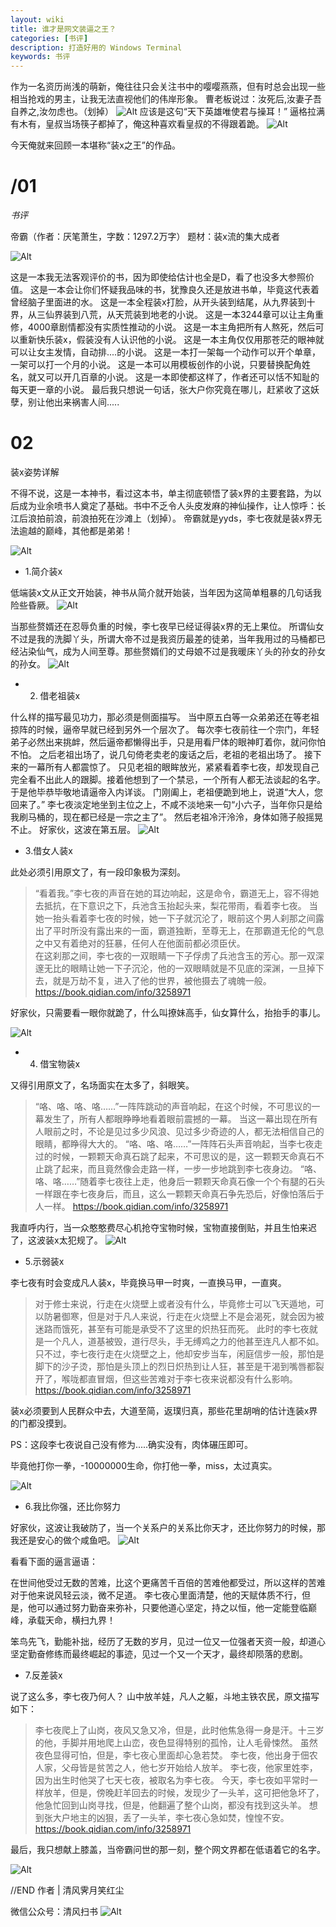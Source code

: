 ```yaml
---
layout: wiki
title: 谁才是网文装逼之王？
categories: [书评]
description: 打造好用的 Windows Terminal
keywords: 书评
---
```


作为一名资历尚浅的萌新，俺往往只会关注书中的嘤嘤燕燕，但有时总会出现一些相当抢戏的男主，让我无法直视他们的伟岸形象。
曹老板说过：汝死后,汝妻子吾自养之,汝勿虑也。（划掉）
![Alt](https://i.loli.net/2021/08/19/Fxu97Rci5TYS2rM.jpg)
应该是这句“天下英雄唯使君与操耳！”
逼格拉满有木有，皇叔当场筷子都掉了，俺这种喜欢看皇叔的不得跟着跪。
![Alt](https://i.loli.net/2021/08/19/C47Fj6VGaBW9tPK.jpg)

今天俺就来回顾一本堪称“装x之王”的作品。

# /01

*书评*

帝霸（作者：厌笔萧生，字数：1297.2万字）
题材：装x流的集大成者

![Alt](https://i.loli.net/2021/08/19/8KFcnkwiI36SDdl.jpg)

这是一本我无法客观评价的书，因为即使给估计也全是D，看了也没多大参照价值。
这是一本会让你们怀疑我品味的书，犹豫良久还是放进书单，毕竟这代表着曾经脑子里面进的水。
这是一本全程装x打脸，从开头装到结尾，从九界装到十界，从三仙界装到八荒，从天荒装到地老的小说。
这是一本3244章可以让主角重修，4000章剧情都没有实质性推动的小说。
这是一本主角把所有人熬死，然后可以重新快乐装x，假装没有人认识他的小说。
这是一本主角仅仅用那苍茫的眼神就可以让女主发情，自动排....的小说。
这是一本打一架每一个动作可以开个单章，一架可以打一个月的小说。
这是一本可以用模板创作的小说，只要替换配角姓名，就又可以开几百章的小说。
这是一本即使都这样了，作者还可以恬不知耻的每天更一章的小说。
最后我只想说一句话，张大户你究竟在哪儿，赶紧收了这妖孽，别让他出来祸害人间.....


# 02

装x姿势详解

不得不说，这是一本神书，看过这本书，单主彻底顿悟了装x界的主要套路，为以后成为业余喷书人奠定了基础。书中不乏令人头皮发麻的神仙操作，让人惊呼：长江后浪拍前浪，前浪拍死在沙滩上（划掉）。
帝霸就是yyds，李七夜就是装x界无法逾越的巅峰，其他都是弟弟！

![Alt](https://i.loli.net/2021/08/19/gb6RKaO2jxXMsDi.jpg)


* 1.简介装x


低端装x文从正文开始装，神书从简介就开始装，当年因为这简单粗暴的几句话我险些昏厥。
![Alt](https://i.loli.net/2021/08/19/tJmxVlHKeg8fcQ6.jpg)

当那些赘婿还在忍辱负重的时候，李七夜早已经证得装x界的无上果位。
所谓仙女不过是我的洗脚丫头，所谓大帝不过是我资历最差的徒弟，当年我用过的马桶都已经沾染仙气，成为人间至尊。那些赘婿们的丈母娘不过是我暖床丫头的孙女的孙女的孙女。
![Alt](https://i.loli.net/2021/08/19/E4ZbVcisJqx1O7w.jpg)


* 2. 借老祖装x


什么样的描写最见功力，那必须是侧面描写。
当中原五白等一众弟弟还在等老祖掠阵的时候，逼帝早就已经到另外一个层次了。
每次李七夜前往一个宗门，年轻弟子必然出来挑衅，然后逼帝都懒得出手，只是用看尸体的眼神盯着你，就问你怕不怕。
之后老祖出场了，说几句倚老卖老的废话之后，老祖的老祖出场了。
接下来的一幕所有人都震惊了。
只见老祖的眼眸放光，紧紧看着李七夜，却发现自己完全看不出此人的跟脚。接着他想到了一个禁忌，一个所有人都无法谈起的名字。于是他毕恭毕敬地请逼帝入内详谈。
门刚阖上，老祖便跪到地上，说道“大人，您回来了。”
李七夜淡定地坐到主位之上，不咸不淡地来一句“小六子，当年你只是给我刷马桶的，现在都已经是一宗之主了”。
然后老祖冷汗泠泠，身体如筛子般摇晃不止。
好家伙，这波在第五层。
![Alt](https://i.loli.net/2021/08/19/5tT2vcqemg7pFo8.jpg)

* 3.借女人装x

此处必须引用原文了，有一段印象极为深刻。

> “看着我。”李七夜的声音在她的耳边响起，这是命令，霸道无上，容不得她去抵抗，在下意识之下，兵池含玉抬起头来，梨花带雨，看着李七夜。    当她一抬头看着李七夜的时候，她一下子就沉沦了，眼前这个男人刹那之间露出了平时所没有露出来的一面，霸道独断，至尊无上，在那霸道无伦的气息之中又有着绝对的狂暴，任何人在他面前都必须臣伏。    
在这刹那之间，李七夜的一双眼睛一下子俘虏了兵池含玉的芳心。那一双深邃无比的眼睛让她一下子沉沦，他的一双眼睛就是不见底的深渊，一旦掉下去，就是万劫不复，进入了他的世界，被他摄去了魂魄一般。
https://book.qidian.com/info/3258971


好家伙，只需要看一眼你就跪了，什么叫撩妹高手，仙女算什么，抬抬手的事儿。

![Alt](https://i.loli.net/2021/08/19/CL8DbM9erpYNOvw.jpg)


* 4. 借宝物装x

又得引用原文了，名场面实在太多了，斜眼笑。

> “咯、咯、咯、咯……”一阵阵跳动的声音响起，在这个时候，不可思议的一幕发生了，所有人都眼睁睁地看着眼前震撼的一幕。
  当这一幕出现在所有人眼前之时，不论是见过多少风浪、见过多少奇迹的人，都无法相信自己的眼睛，都睁得大大的。
 “咯、咯、咯……”一阵阵石头声音响起，当李七夜走过的时候，一颗颗天命真石跳了起来，不可思议的是，这一颗颗天命真石不止跳了起来，而且竟然像会走路一样，一步一步地跳到李七夜身边。
“咯、咯、咯……”随着李七夜往上走，他身后一颗颗天命真石像一个个有腿的石头一样跟在李七夜身后，而且，这么一颗颗天命真石争先恐后，好像怕落后于人一样。
https://book.qidian.com/info/3258971

我直呼内行，当一众憨憨费尽心机抢夺宝物时候，宝物直接倒贴，并且生怕来迟了，这波装x太犯规了。
![Alt](https://i.loli.net/2021/08/19/fiwgNpFsQaO6SM1.jpg)

* 5.示弱装x

李七夜有时会变成凡人装x，毕竟换马甲一时爽，一直换马甲，一直爽。

> 对于修士来说，行走在火烧壁上或者没有什么，毕竟修士可以飞天遁地，可以防暑御寒，但是对于凡人来说，行走在火烧壁上不是会渴死，就会因为被迷路而饿死，甚至有可能是承受不了这里的炽热狂而死。 
此时的李七夜就是一个凡人，道基被毁，道行尽头，手无缚鸡之力的他甚至连凡人都不如。只不过，李七夜行走在火烧壁之上，他却安步当车，闲庭信步一般，那怕是脚下的沙子烫，那怕是头顶上的烈日炽热到让人狂，甚至是干渴到嘴唇都裂开了，喉咙都直冒烟，但这些苦难对于李七夜来说都没有什么影响。
https://book.qidian.com/info/3258971

装x必须要到人民群众中去，大道至简，返璞归真，那些花里胡哨的估计连装x界的门都没摸到。

PS：这段李七夜说自己没有修为.....确实没有，肉体碾压即可。

毕竟他打你一拳，-10000000生命，你打他一拳，miss，太过真实。

![Alt](https://i.loli.net/2021/08/19/hQXT61nPKBsJjDM.jpg)

* 6.我比你强，还比你努力

好家伙，这波让我破防了，当一个关系户的关系比你天才，还比你努力的时候，那我还是安心的做个咸鱼吧。
![Alt](https://i.loli.net/2021/08/19/Wdp8SD3lRVB2xuM.jpg)

看看下面的逼言逼语：

在世间他受过无数的苦难，比这个更痛苦千百倍的苦难他都受过，所以这样的苦难对于他来说风轻云淡，微不足道。
李七夜心里面清楚，他的天赋体质不行，但是，他可以通过努力勤奋来弥补，只要他道心坚定，持之以恒，他一定能登临巅峰，承载天命，横扫九界！

笨鸟先飞，勤能补拙，经历了无数的岁月，见过一位又一位强者天资一般，却道心坚定勤奋修练而最终崛起的事迹，见过一个又一个天才，最终却陨落的悲剧。

* 7.反差装x

说了这么多，李七夜乃何人？
山中放羊娃，凡人之躯，斗地主铁农民，原文描写如下：
>   李七夜爬上了山岗，夜风又急又冷，但是，此时他焦急得一身是汗。十三岁的他，手脚并用地爬上山峦，夜色显得特别的孤怜，让人毛骨悚然。
虽然夜色显得可怕，但是，李七夜心里面却心急若焚。
李七夜，他出身于佃农人家，父母皆是贫苦之人，他七岁开始给人放羊。
李七夜，他家里姓李，因为出生时他哭了七天七夜，被取名为李七夜。
今天，李七夜如平常时一样放羊，但是，傍晚赶羊回去的时候，发现少了一头羊，这可把他急坏了，他急忙回到山岗寻找，但是，他翻遍了整个山岗，都没有找到这头羊。
想到张大户地主的凶狠，丢了一头羊，李七夜心急如焚，惶惶不安。
https://book.qidian.com/info/3258971

最后，我只想献上膝盖，当帝霸问世的那一刻，整个网文界都在低语着它的名字。

![Alt](https://i.loli.net/2021/08/19/9NXCRnj2VT5flL1.jpg)

//END
作者 | 清风霁月笑红尘

微信公众号：清风扫书
![Alt](https://i.loli.net/2021/08/19/vWx1b2LPVmRQrcY.jpg)




